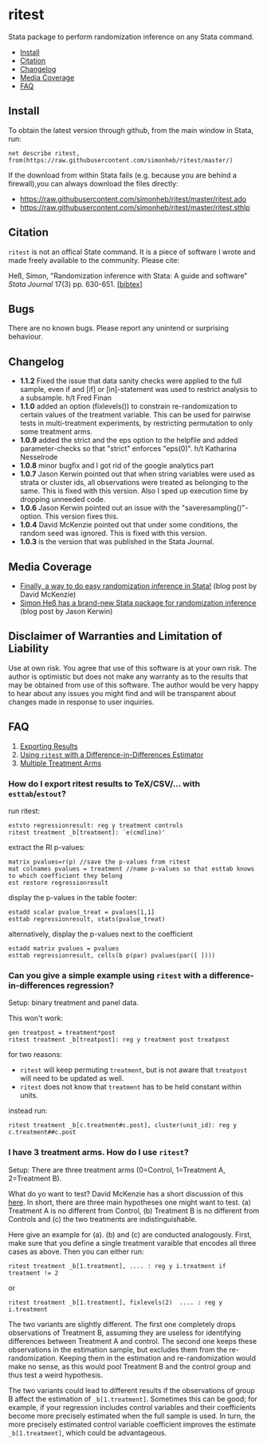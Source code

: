 # ritest
Stata package to perform randomization inference on any Stata command.

 - [Install](#install) 
 - [Citation](#citation)
 - [Changelog](#changelog)
 - [Media Coverage](#media-coverage)
 - [FAQ](#faq)


## Install
To obtain the latest version through github, from the main window in Stata, run:
```
net describe ritest, from(https://raw.githubusercontent.com/simonheb/ritest/master/)
```
If the download from within Stata fails (e.g. because you are behind a firewall),you can always download the files directly: 
 - https://raw.githubusercontent.com/simonheb/ritest/master/ritest.ado
 - https://raw.githubusercontent.com/simonheb/ritest/master/ritest.sthlp

## Citation
`ritest` is not an offical State command. It is a piece of software I wrote and made freely available to the community. Please cite:

Heß, Simon, "Randomization inference with Stata: A guide and software" *Stata Journal* 17(3) pp. 630-651. [[bibtex](https://raw.githubusercontent.com/simonheb/ritest/master/ritest.bib)]

## Bugs
There are no known bugs. Please report any unintend or surprising behaviour. 

## Changelog
 - **1.1.2** Fixed the issue that data sanity checks were applied to the full sample, even if and [if] or [in]-statement was used to restrict analysis to a subsample. h/t Fred Finan
 - **1.1.0** added an option (fixlevels()) to constrain re-randomization to certain values of the treatment variable. This can be used for pairwise tests in multi-treatment experiments, by  restricting permutation to only some treatment arms. 
 - **1.0.9** added the strict and the eps option to the helpfile and added parameter-checks so that "strict" enforces "eps(0)". h/t Katharina Nesselrode
 - **1.0.8** minor bugfix and I got rid of the google analytics part
 - **1.0.7** Jason Kerwin pointed out that when string variables were used as strata or cluster ids, all observations were treated as belonging to the same. This is fixed with this version. Also I sped up execution time by dropping unneeded code.
 - **1.0.6** Jason Kerwin pointed out an issue with the "saveresampling()"-option. This version fixes this.
 - **1.0.4** David McKenzie pointed out that under some conditions, the random seed was ignored. This is fixed with this version.
 - **1.0.3** is the version that was published in the Stata Journal.

## Media Coverage
 - [Finally, a way to do easy randomization inference in Stata!](http://blogs.worldbank.org/impactevaluations/finally-way-do-easy-randomization-inference-stata) (blog post by David McKenzie)
 - [Simon Heß has a brand-new Stata package for randomization inference](https://jasonkerwin.com/nonparibus/2017/09/27/simon-hes-brand-new-stata-package-randomization-inference/) (blog post by Jason Kerwin)

## Disclaimer of Warranties and Limitation of Liability
Use at own risk. You agree that use of this software is at your own risk. The author is optimistic but does not make any warranty as to the results that may be obtained from use of this software. The author would be very happy to hear about any issues you might find and will be transparent about changes made in response to user inquiries.


## FAQ
1. [Exporting Results](#esttab)
2. [Using `ritest` with a Difference-in-Differences Estimator](#did)
3. [Multiple Treatment Arms](#3arms)

### <a name="esttab"></a>How do I export ritest results to TeX/CSV/... with `esttab`/`estout`? 
run ritest:
```
eststo regressionresult: reg y treatment controls 
ritest treatment _b[treatment]: `e(cmdline)'
```
extract the RI p-values:
```
matrix pvalues=r(p) //save the p-values from ritest
mat colnames pvalues = treatment //name p-values so that esttab knows to which coefficient they belong 
est restore regressionresult        
```
display the p-values in the table footer:
```
estadd scalar pvalue_treat = pvalues[1,1]
esttab regressionresult, stats(pvalue_treat)
```
alternatively, display the p-values next to the coefficient 
```
estadd matrix pvalues = pvalues
esttab regressionresult, cells(b p(par) pvalues(par([ ])))
```

### <a name="did"></a>Can you give a simple example using `ritest` with a difference-in-differences regression?
Setup: binary treatment and panel data.

This won't  work:
```
gen treatpost = treatment*post
ritest treatment _b[treatpost]: reg y treatment post treatpost
```
for two reasons:
 - `ritest` will keep permuting `treatment`, but is not aware that  `treatpost` will need to be updated as well.
 - `ritest` does not know that `treatment` has to be held constant within units.
 
instead run:
```
ritest treatment _b[c.treatment#c.post], cluster(unit_id): reg y c.treatment##c.post
```


### <a name="3arms"></a>I have 3 treatment arms. How do I use `ritest`?
Setup: There are three treatment arms (0=Control, 1=Treatment A, 2=Treatment B).

What do yo want to test? David McKenzie has a short discussion of this [here](http://blogs.worldbank.org/impactevaluations/finally-way-do-easy-randomization-inference-stata). In short, there are three main hypotheses one might want to test. (a) Treatment A is no different from Control, (b) Treatment B is no different from Controls and (c) the two treatments are indistinguishable.

Here give an example for (a). (b) and (c) are conducted analogously. First, make sure that you define a single treatment varaible that encodes all three cases as above. Then you can either run:

```
ritest treatment _b[1.treatment], .... : reg y i.treatment if treatment != 2
```
or
```
ritest treatment _b[1.treatment], fixlevels(2)  .... : reg y i.treatment
```

The two variants are slightly different. The first one completely drops observations of Treatment B, assuming they are useless for identifying differences between Treatment A and control. The second one keeps these observations in the estimation sample, but excludes them from the re-randomization. Keeping them in the estimation and re-randomization would make no sense, as this would pool Treatment B and the control group and thus test a weird hypothesis.

The two variants could lead to different results if the observations of group B affect the estimation of `_b[1.treatment]`. Sometimes this can be good; for example, if your regression includes control variables and their coefficients become more precisely estimated when the full sample is used. In turn, the more precisely estimated control variable coefficient improves the estimate `_b[1.treatment]`, which could be advantageous.


